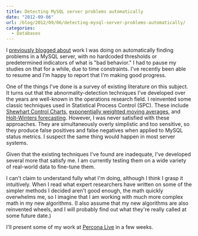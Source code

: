 ```yaml
---
title: Detecting MySQL server problems automatically
date: "2012-09-06"
url: /blog/2012/09/06/detecting-mysql-server-problems-automatically/
categories:
  - Databases
---
```

I [previously blogged about][1] work I was doing on automatically finding problems in a MySQL server, with no hardcoded thresholds or predetermined indicators of what is "bad behavior." I had to pause my studies on that for a while, due to time constraints. I've recently been able to resume and I'm happy to report that I'm making good progress.

One of the things I've done is a survey of existing literature on this subject. It turns out that the abnormality-detection techniques I've developed over the years are well-known in the operations research field. I reinvented some classic techniques used in Statistical Process Control (SPC). These include [Shewhart Control Charts][2], [exponentially weighted moving averages][3], and [Holt-Winters forecasting][4]. However, I was never satisfied with these approaches. They are simultaneously overly simplistic and too sensitive, so they produce false positives and false negatives when applied to MySQL status metrics. I suspect the same thing would happen in most server systems.

Given that the existing techniques I've found are inadequate, I've developed several more that satisfy me. I am currently testing them on a wide variety of real-world data to fine-tune them.

I can't claim to understand fully what I'm doing, although I think I grasp it intuitively. When I read what expert researchers have written on some of the simpler methods I decided aren't good enough, the math quickly overwhelms me, so I imagine that I am working with much more complex math in my new algorithms. (I also assume that my new algorithms are also reinvented wheels, and I will probably find out what they're really called at some future date.)

I'll present some of my work at [Percona Live][5] in a few weeks.

 [1]: /blog/2011/12/06/an-opportunity-to-participate-in-mysql-research/ "An opportunity to participate in MySQL research"
 [2]: http://en.wikipedia.org/wiki/Control_chart
 [3]: http://en.wikipedia.org/wiki/Exponential_smoothing
 [4]: http://www.sciencedirect.com/science/article/pii/S0169207003001134
 [5]: http://www.percona.com/live/nyc-2012/sessions/automated-mysql-fault-detection
